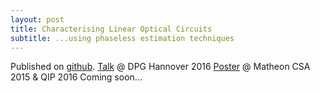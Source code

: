 ```yaml
---
layout: post
title: Characterising Linear Optical Circuits
subtitle: ...using phaseless estimation techniques
---
```


Published on [github](https://github.com/dseuss/optics-phaselift).
[Talk](https://github.com/dseuss/presentations/raw/master/2016%20DPG%20Hannover/dpg2016.pdf) @ DPG Hannover 2016
[Poster](https://github.com/dseuss/presentations/raw/master/2015%20Matheon%20Berlin/poster.pdf) @ Matheon CSA 2015 & QIP 2016
Coming soon...

